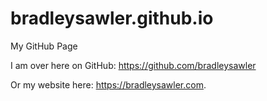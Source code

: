 # bradleysawler.github.io
My GitHub Page

I am over here on GitHub: https://github.com/bradleysawler

Or my website here: https://bradleysawler.com.
